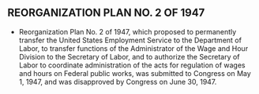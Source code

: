 ## **REORGANIZATION PLAN NO. 2 OF 1947**
* Reorganization Plan No. 2 of 1947, which proposed to permanently transfer the United States Employment Service to the Department of Labor, to transfer functions of the Administrator of the Wage and Hour Division to the Secretary of Labor, and to authorize the Secretary of Labor to coordinate administration of the acts for regulation of wages and hours on Federal public works, was submitted to Congress on May 1, 1947, and was disapproved by Congress on June 30, 1947.